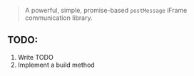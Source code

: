 > A powerful, simple, promise-based `postMessage` iFrame communication library.

## TODO:
1. Write TODO
2. Implement a build method